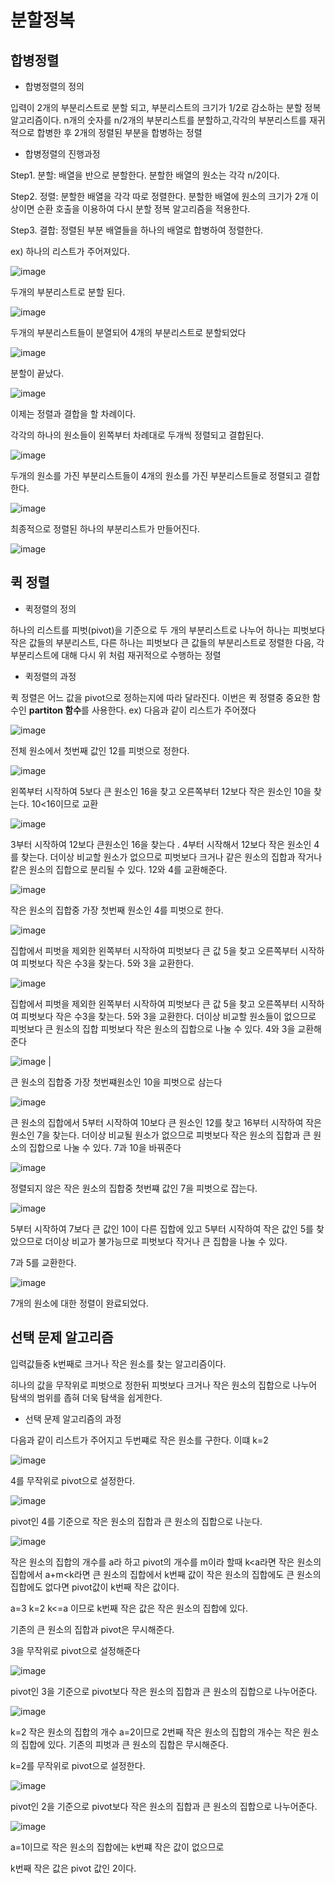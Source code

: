 # 분할정복

## 합병정렬 
* 합병정렬의 정의

입력이 2개의 부분리스트로 분할 되고, 부분리스트의 크기가 1/2로 감소하는 분할 정복 알고리즘이다. n개의 숫자를 n/2개의 부분리스트를 분할하고,각각의 부분리스트를 재귀적으로 합병한 후 2개의 정렬된 부분을 합병하는 정렬 

* 합병정렬의 진행과정

Step1. 분할: 배열을 반으로 분할한다. 분할한 배열의 원소는 각각 n/2이다.

Step2. 정렬: 분할한 배열을 각각 따로 정렬한다. 분할한 배열에 원소의 크기가 2개 이상이면 순환 호출을 이용하여 다시 분할 정복 알고리즘을 적용한다.

Step3. 결합: 정렬된 부분 배열들을 하나의 배열로 합병하여 정렬한다.

ex)
하나의 리스트가 주어져있다.

![image](https://user-images.githubusercontent.com/100903674/159172023-769cba27-239f-464b-b52e-88722d225f2e.png)




두개의 부분리스트로 분할 된다.

![image](https://user-images.githubusercontent.com/100903674/159172294-7cafd5eb-1f47-416a-b440-ca43affc50ee.png)


두개의 부분리스트들이 분열되어 4개의 부분리스트로 분할되었다

![image](https://user-images.githubusercontent.com/100903674/159172448-441636f9-34fe-4f6b-938a-074ec16c8021.png)


분할이 끝났다. 
 
 ![image](https://user-images.githubusercontent.com/100903674/159172336-718e610d-8bf8-4600-a5e7-f05449bbd831.png)


이제는 정렬과 결합을 할 차례이다.

각각의 하나의 원소들이 왼쪽부터 차례대로 두개씩 정렬되고 결합된다.

![image](https://user-images.githubusercontent.com/100903674/159172390-86436d19-5618-4a4d-83d1-325c65470b15.png)


두개의 원소를 가진 부분리스트들이 4개의 원소를 가진 부분리스트들로 정렬되고 결합한다.

![image](https://user-images.githubusercontent.com/100903674/159172566-a9f8d135-ec97-42c1-9fe6-83c470058338.png)

 
최종적으로 정렬된 하나의 부분리스트가 만들어진다.

![image](https://user-images.githubusercontent.com/100903674/159172404-2c423135-7541-40cb-8f44-db0a07e44f1e.png)






## 퀵 정렬

* 퀵정렬의 정의

하나의 리스트를 피벗(pivot)을 기준으로 두 개의 부분리스트로 나누어 하나는 피벗보다 작은 값들의 부분리스트, 다른 하나는 피벗보다 큰 값들의 부분리스트로 정렬한 다음, 각 부분리스트에 대해 다시 위 처럼 재귀적으로 수행하는 정렬


* 퀵정렬의 과정

퀵 정렬은 어느 값을 pivot으로 정하는지에 따라 달라진다. 이번은 퀵 정렬중 중요한 함수인 **partiton 함수**를 사용한다.
ex)
다음과 같이 리스트가 주어졌다

![image](https://user-images.githubusercontent.com/100903674/159172669-8f0cf37a-2c16-4c7a-b5fa-851c4b275f55.png)


전체 원소에서 첫번째 값인 12를 피벗으로 정한다.

![image](https://user-images.githubusercontent.com/100903674/159172691-b9b025af-94ea-4038-8979-0e23bdc7a7e5.png)


왼쪽부터 시작하여 5보다 큰 원소인 16을 찾고 오른쪽부터 12보다 작은 원소인 10을 찾는다. 10<16이므로 교환

![image](https://user-images.githubusercontent.com/100903674/159172704-b93ceaed-e7bb-41a4-a310-c3a6619c80bc.png)


3부터 시작하여 12보다 큰원소인 16을 찾는다 . 4부터 시작해서 12보다 작은 원소인 4를 찾는다. 더이상 비교할 원소가 없으므로 피벗보다 크거나 같은 원소의 집합과 작거나 캍은 원소의 집합으로 분리될 수 있다. 12와 4를 교환해준다.

![image](https://user-images.githubusercontent.com/100903674/159172722-11c1c90e-0e31-4c0b-8e40-2ca22bc72cab.png)


작은 원소의 집합중 가장 첫번째 원소인 4를 피벗으로 한다.

![image](https://user-images.githubusercontent.com/100903674/159172742-f5e11151-b0a9-4b96-9dab-34c8d204e228.png)

집합에서 피벗을 제외한 왼쪽부터 시작하여 피벗보다 큰 값 5을 찾고 오른쪽부터 시작하여 피벗보다 작은 수3을 찾는다. 5와 3을 교환한다.

![image](https://user-images.githubusercontent.com/100903674/159172776-0c9d7a7c-ddc4-40c5-8bb2-6bc1738d6ceb.png)




집합에서 피벗을 제외한 왼쪽부터 시작하여 피벗보다 큰 값 5을 찾고 오른쪽부터 시작하여 피벗보다 작은 수3을 찾는다. 5와 3을 교환한다.
더이상 비교할 원소들이 없으므로 피벗보다 큰 원소의 집합 피벗보다 작은 원소의 집합으로 나눌 수 있다. 4와 3을 교환해준다

  ![image](https://user-images.githubusercontent.com/100903674/159172800-0662d667-c1bd-4750-bf80-12a2b88f0ca1.png)
                     |

큰 원소의 집합중 가장 첫번쨰원소인 10을 피벗으로 삼는다

![image](https://user-images.githubusercontent.com/100903674/159172815-0046081a-2dfe-445a-89dd-b4ea1d8223e8.png)


큰 원소의 집합에서 5부터 시작하여 10보다 큰 원소인 12를 찾고 16부터 시작하여 작은 원소인 7을 찾는다.
더이상 비교될 원소가 없으므로 피벗보다 작은 원소의 집합과 큰 원소의 집합으로 나눌 수 있다. 7과 10을 바꿔준다

![image](https://user-images.githubusercontent.com/100903674/159172846-7c863d21-3da5-4172-9dd6-1529bf1f7c4a.png)


정렬되지 않은 작은 원소의 집합중 첫번쨰 값인 7을 피벗으로 잡는다.

![image](https://user-images.githubusercontent.com/100903674/159172865-537149b2-8452-49e9-a77c-357a80385306.png)


5부터 시작하여 7보다 큰 값인 10이 다른 집합에 있고 5부터 시작하여 작은 값인 5를 찾았으므로 더이상 비교가 불가능므로 피벗보다 작거나 큰 집합을 나눌 수 있다.

7과 5를 교환한다.

![image](https://user-images.githubusercontent.com/100903674/159172884-f79624ac-6994-4c16-b40a-d025eda3ec30.png)


7개의 원소에 대한 정렬이 완료되었다.

## 선택 문제 알고리즘
입력값들중 k번째로 크거나 작은  원소를 찾는 알고리즘이다.

히나의 값을 무작위로 피벗으로 정한뒤 피벗보다 크거나 작은 원소의 집합으로 나누어 탐색의 범위를 좁혀 더욱 탐색을 쉽게한다.

* 선택 문제 알고리즘의 과정

다음과 같이 리스트가 주어지고 두번쨰로 작은 원소를 구한다. 이떄 k=2

![image](https://user-images.githubusercontent.com/100903674/159172920-23320e47-323a-4694-bd79-f9bfc06bc1bd.png)



4를  무작위로 pivot으로 설정한다. 

![image](https://user-images.githubusercontent.com/100903674/159172968-8b15ca51-c6ab-4303-b2ac-706ff4be6e59.png)


pivot인 4를 기준으로 작은 원소의 집합과 큰 원소의 집합으로 나눈다.

![image](https://user-images.githubusercontent.com/100903674/159172996-97bbd4cb-c165-43f8-899d-e57450d292b7.png)


작은 원소의 집합의 개수를 a라 하고 pivot의 개수를 m이라 할때 
k<a라면 작은 원소의 집합에서
a+m<k라면 큰 원소의 집합에서
k번째 값이 작은 원소의 집합에도 큰 원소의 집합에도 없다면 pivot값이 k번째 작은 값이다.

a=3
k=2
k<=a 이므로 
k번째 작은 값은 작은 원소의 집합에 있다.

기존의 큰 원소의 집합과 pivot은 무시해준다.


3을 무작위로 pivot으로 설정해준다

![image](https://user-images.githubusercontent.com/100903674/159173111-6e51b469-96ca-47cf-a820-1bf9404a2a2f.png)



pivot인 3을 기준으로 pivot보다 작은 원소의 집합과 큰 원소의 집합으로 나누어준다.

![image](https://user-images.githubusercontent.com/100903674/159173131-6920adf5-2460-4e80-9423-e68030628246.png)

k=2
작은 원소의 집합의 개수 a=2이므로
2번째 작은 원소의 집합의 개수는 작은 원소의 집합에 있다.
기존의 피벗과 큰 원소의 집합은 무시해준다.

k=2를 무작위로 pivot으로 설정한다.

![image](https://user-images.githubusercontent.com/100903674/159173157-026be1b1-979b-42b9-9170-f192653d3780.png)


pivot인 2을 기준으로 pivot보다 작은 원소의 집합과 큰 원소의 집합으로 나누어준다.

![image](https://user-images.githubusercontent.com/100903674/159173178-08df2535-f0b7-4708-8135-1652b9b65b04.png)


a=1이므로 작은 원소의 집합에는 k번쨰 작은 값이 없으므로

k번째 작은 값은 pivot 값인 2이다.



